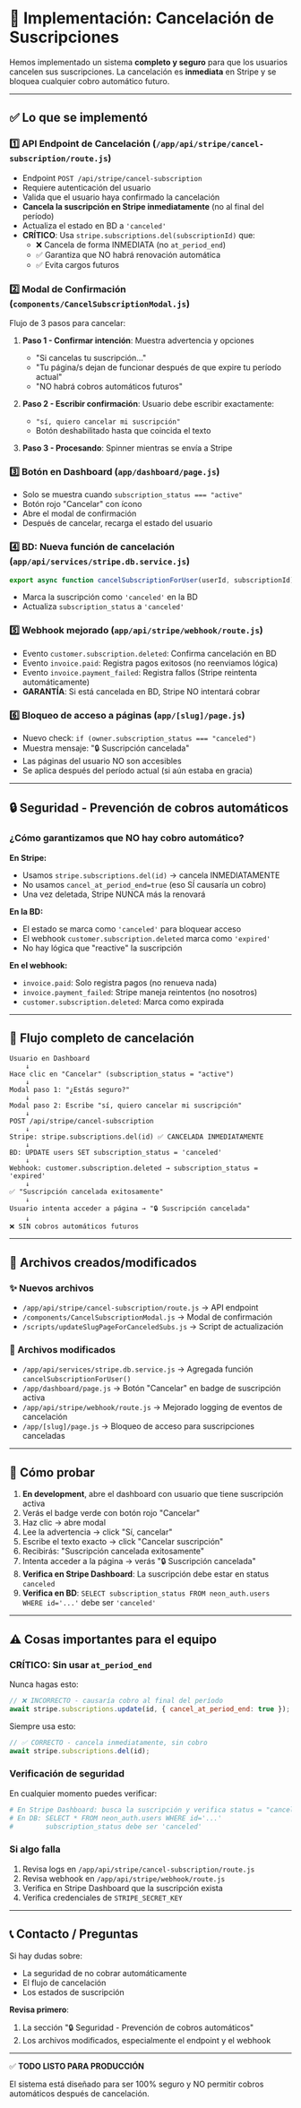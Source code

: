 # 🎯 Implementación: Cancelación de Suscripciones

Hemos implementado un sistema **completo y seguro** para que los usuarios cancelen sus suscripciones. La cancelación es **inmediata** en Stripe y se bloquea cualquier cobro automático futuro.

---

## ✅ Lo que se implementó

### 1️⃣ **API Endpoint de Cancelación** (`/app/api/stripe/cancel-subscription/route.js`)
- Endpoint `POST /api/stripe/cancel-subscription`
- Requiere autenticación del usuario
- Valida que el usuario haya confirmado la cancelación
- **Cancela la suscripción en Stripe inmediatamente** (no al final del período)
- Actualiza el estado en BD a `'canceled'`
- **CRÍTICO**: Usa `stripe.subscriptions.del(subscriptionId)` que:
  - ❌ Cancela de forma INMEDIATA (no `at_period_end`)
  - ✅ Garantiza que NO habrá renovación automática
  - ✅ Evita cargos futuros

### 2️⃣ **Modal de Confirmación** (`components/CancelSubscriptionModal.js`)
Flujo de 3 pasos para cancelar:
1. **Paso 1 - Confirmar intención**: Muestra advertencia y opciones
   - "Si cancelas tu suscripción..."
   - "Tu página/s dejan de funcionar después de que expire tu período actual"
   - "NO habrá cobros automáticos futuros"
   
2. **Paso 2 - Escribir confirmación**: Usuario debe escribir exactamente:
   - `"sí, quiero cancelar mi suscripción"`
   - Botón deshabilitado hasta que coincida el texto
   
3. **Paso 3 - Procesando**: Spinner mientras se envía a Stripe

### 3️⃣ **Botón en Dashboard** (`app/dashboard/page.js`)
- Solo se muestra cuando `subscription_status === "active"`
- Botón rojo "Cancelar" con ícono
- Abre el modal de confirmación
- Después de cancelar, recarga el estado del usuario

### 4️⃣ **BD: Nueva función de cancelación** (`app/api/services/stripe.db.service.js`)
```javascript
export async function cancelSubscriptionForUser(userId, subscriptionId)
```
- Marca la suscripción como `'canceled'` en la BD
- Actualiza `subscription_status` a `'canceled'`

### 5️⃣ **Webhook mejorado** (`app/api/stripe/webhook/route.js`)
- Evento `customer.subscription.deleted`: Confirma cancelación en BD
- Evento `invoice.paid`: Registra pagos exitosos (no reenviamos lógica)
- Evento `invoice.payment_failed`: Registra fallos (Stripe reintenta automáticamente)
- **GARANTÍA**: Si está cancelada en BD, Stripe NO intentará cobrar

### 6️⃣ **Bloqueo de acceso a páginas** (`app/[slug]/page.js`)
- Nuevo check: `if (owner.subscription_status === "canceled")`
- Muestra mensaje: "🔒 Suscripción cancelada"
- Las páginas del usuario NO son accesibles
- Se aplica después del período actual (si aún estaba en gracia)

---

## 🔒 Seguridad - Prevención de cobros automáticos

### ¿Cómo garantizamos que NO hay cobro automático?

**En Stripe:**
- Usamos `stripe.subscriptions.del(id)` → cancela INMEDIATAMENTE
- No usamos `cancel_at_period_end=true` (eso SÍ causaría un cobro)
- Una vez deletada, Stripe NUNCA más la renovará

**En la BD:**
- El estado se marca como `'canceled'` para bloquear acceso
- El webhook `customer.subscription.deleted` marca como `'expired'`
- No hay lógica que "reactive" la suscripción

**En el webhook:**
- `invoice.paid`: Solo registra pagos (no renueva nada)
- `invoice.payment_failed`: Stripe maneja reintentos (no nosotros)
- `customer.subscription.deleted`: Marca como expirada

---

## 📝 Flujo completo de cancelación

```
Usuario en Dashboard
    ↓
Hace clic en "Cancelar" (subscription_status = "active")
    ↓
Modal paso 1: "¿Estás seguro?"
    ↓
Modal paso 2: Escribe "sí, quiero cancelar mi suscripción"
    ↓
POST /api/stripe/cancel-subscription
    ↓
Stripe: stripe.subscriptions.del(id) ✅ CANCELADA INMEDIATAMENTE
    ↓
BD: UPDATE users SET subscription_status = 'canceled'
    ↓
Webhook: customer.subscription.deleted → subscription_status = 'expired'
    ↓
✅ "Suscripción cancelada exitosamente"
    ↓
Usuario intenta acceder a página → "🔒 Suscripción cancelada"
    ↓
❌ SIN cobros automáticos futuros
```

---

## 📁 Archivos creados/modificados

### ✨ Nuevos archivos
- `/app/api/stripe/cancel-subscription/route.js` → API endpoint
- `/components/CancelSubscriptionModal.js` → Modal de confirmación
- `/scripts/updateSlugPageForCanceledSubs.js` → Script de actualización

### 🔄 Archivos modificados
- `/app/api/services/stripe.db.service.js` → Agregada función `cancelSubscriptionForUser()`
- `/app/dashboard/page.js` → Botón "Cancelar" en badge de suscripción activa
- `/app/api/stripe/webhook/route.js` → Mejorado logging de eventos de cancelación
- `/app/[slug]/page.js` → Bloqueo de acceso para suscripciones canceladas

---

## 🚀 Cómo probar

1. **En development**, abre el dashboard con usuario que tiene suscripción activa
2. Verás el badge verde con botón rojo "Cancelar"
3. Haz clic → abre modal
4. Lee la advertencia → click "Sí, cancelar"
5. Escribe el texto exacto → click "Cancelar suscripción"
6. Recibirás: "Suscripción cancelada exitosamente"
7. Intenta acceder a la página → verás "🔒 Suscripción cancelada"
8. **Verifica en Stripe Dashboard**: La suscripción debe estar en status `canceled`
9. **Verifica en BD**: `SELECT subscription_status FROM neon_auth.users WHERE id='...'` debe ser `'canceled'`

---

## ⚠️ Cosas importantes para el equipo

### CRÍTICO: Sin usar `at_period_end`
Nunca hagas esto:
```javascript
// ❌ INCORRECTO - causaría cobro al final del período
await stripe.subscriptions.update(id, { cancel_at_period_end: true });
```

Siempre usa esto:
```javascript
// ✅ CORRECTO - cancela inmediatamente, sin cobro
await stripe.subscriptions.del(id);
```

### Verificación de seguridad
En cualquier momento puedes verificar:
```bash
# En Stripe Dashboard: busca la suscripción y verifica status = "canceled"
# En DB: SELECT * FROM neon_auth.users WHERE id='...' 
#        subscription_status debe ser 'canceled'
```

### Si algo falla
1. Revisa logs en `/app/api/stripe/cancel-subscription/route.js`
2. Revisa webhook en `/app/api/stripe/webhook/route.js`
3. Verifica en Stripe Dashboard que la suscripción exista
4. Verifica credenciales de `STRIPE_SECRET_KEY`

---

## 📞 Contacto / Preguntas

Si hay dudas sobre:
- La seguridad de no cobrar automáticamente
- El flujo de cancelación
- Los estados de suscripción

**Revisa primero**:
1. La sección "🔒 Seguridad - Prevención de cobros automáticos"
2. Los archivos modificados, especialmente el endpoint y el webhook

---

✅ **TODO LISTO PARA PRODUCCIÓN**

El sistema está diseñado para ser 100% seguro y NO permitir cobros automáticos después de cancelación.
